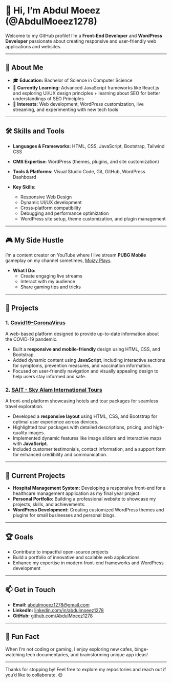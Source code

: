 # 👋 Hi, I’m Abdul Moeez (@AbdulMoeez1278)

Welcome to my GitHub profile! I’m a **Front-End Developer** and **WordPress Developer** passionate about creating responsive and user-friendly web applications and websites.  

---

## 🚀 About Me
- 🎓 **Education:** Bachelor of Science in Computer Science  
- 🌱 **Currently Learning:** Advanced JavaScript frameworks like React.js and exploring UI/UX design principles + learning about SEO for better understandings of SEO Principles
- 🧩 **Interests:** Web development, WordPress customization, live streaming, and experimenting with new tech tools 

---

## 🛠️ Skills and Tools
- **Languages & Frameworks:** HTML, CSS, JavaScript, Bootstrap, Tailwind CSS 
- **CMS Expertise:** WordPress (themes, plugins, and site customization) 
- **Tools & Platforms:** Visual Studio Code, Git, GitHub, WordPress Dashboard

- **Key Skills:**  
  - Responsive Web Design  
  - Dynamic UI/UX development  
  - Cross-platform compatibility  
  - Debugging and performance optimization  
  - WordPress site setup, theme customization, and plugin management  

---

## 🎮 My Side Hustle
I’m a content creator on YouTube where I live stream **PUBG Mobile** gameplay on my channel sometimes, [Moizy Plays](https://www.youtube.com/channel/UCddS4GP_z65olX6ouQJpNnQ).  
- **What I Do:**  
  - Create engaging live streams  
  - Interact with my audience  
  - Share gaming tips and tricks  

---

## 🌟 Projects

### 1. [Covid19-CoronaVirus](https://github.com/AbdulMoeez1278/Covid19-CoronaVirus)
A web-based platform designed to provide up-to-date information about the COVID-19 pandemic.  
- Built a **responsive and mobile-friendly** design using HTML, CSS, and Bootstrap.  
- Added dynamic content using **JavaScript**, including interactive sections for symptoms, prevention measures, and vaccination information.  
- Focused on user-friendly navigation and visually appealing design to help users stay informed and safe.  

### 2. [SAIT - Sky Alam International Tours](https://github.com/AbdulMoeez1278/SAIT)
A front-end platform showcasing hotels and tour packages for seamless travel exploration.  
- Developed a **responsive layout** using HTML, CSS, and Bootstrap for optimal user experience across devices.  
- Highlighted tour packages with detailed descriptions, pricing, and high-quality images.  
- Implemented dynamic features like image sliders and interactive maps with **JavaScript**.  
- Included customer testimonials, contact information, and a support form for enhanced credibility and communication.  

---

## 🌟 Current Projects
- **Hospital Management System:** Developing a responsive front-end for a healthcare management application as my final year project.  
- **Personal Portfolio:** Building a professional website to showcase my projects, skills, and achievements.
- **WordPress Development:** Creating customized WordPress themes and plugins for small businesses and personal blogs.

---

## 🏆 Goals
- Contribute to impactful open-source projects  
- Build a portfolio of innovative and scalable web applications  
- Enhance my expertise in modern front-end frameworks and WordPress development  

---

## 📫 Get in Touch
- **Email:** [abdulmoeez1278@gmail.com](mailto:abdulmoeez1278@gmail.com)  
- **LinkedIn:** [linkedin.com/in/abdulmoeez1278](https://linkedin.com/in/abdulmoeez1278)  
- **GitHub:** [github.com/AbdulMoeez1278](https://github.com/AbdulMoeez1278)  

---

## 🎯 Fun Fact
When I’m not coding or gaming, I enjoy exploring new cafes, binge-watching tech documentaries, and brainstorming unique app ideas!  

---

Thanks for stopping by! Feel free to explore my repositories and reach out if you’d like to collaborate. 😊  
<!---
AbdulMoeez1278/AbdulMoeez1278 is a ✨ special ✨ repository because its `README.md` (this file) appears on your GitHub profile.
You can click the Preview link to take a look at your changes.
--->
